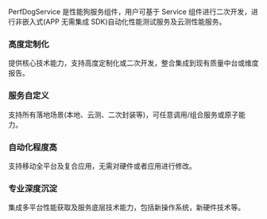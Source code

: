 PerfDogService 是性能狗服务组件，用户可基于 Service 组件进行二次开发，进行非嵌入式(APP 无需集成 SDK)自动化性能测试服务及云测性能服务。

### 高度定制化
提供核心技术能力，支持高度定制化或二次开发，整合集成到现有质量中台或维度报告。
### 服务自定义
支持所有落地场景(本地、云测、二次封装等)，可任意调用/组合服务或原子能力。
### 自动化程度高
支持移动全平台及复合应用，无需对硬件或者应用进行修改。
### 专业深度沉淀
集成多平台性能获取及服务底层技术能力，包括新操作系统，新硬件技术等。
